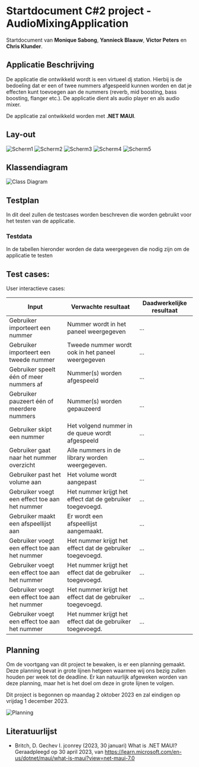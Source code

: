 # Startdocument C#2 project - AudioMixingApplication

Startdocument van **Monique Sabong**, **Yannieck Blaauw**, **Victor Peters** en **Chris Klunder**.

## Applicatie Beschrijving
De applicatie die ontwikkeld wordt is een virtueel dj station. Hierbij is de bedoeling dat er een of twee nummers afgespeeld kunnen worden en dat je effecten kunt toevoegen aan de nummers (reverb, mid boosting, bass boosting, flanger etc.). De applicatie dient als audio player en als audio mixer.

De applicatie zal ontwikkeld worden met **.NET MAUI**.

## Lay-out


![Scherm1](img/Scherm%201.png "Scherm 1")
![Scherm2](img/Scherm%202.png "Scherm 2")
![Scherm3](img/Scherm%203.png "Scherm 3")
![Scherm4](img/Scherm%204.png "Scherm 4")
![Scherm5](img/Scherm%205.png "Scherm 5")


## Klassendiagram

![Class Diagram](img/classdiagram.png "First Version of the class diagram")

## Testplan

In dit deel zullen de testcases worden beschreven die worden gebruikt voor het testen van de applicatie.

### Testdata

In de tabellen hieronder worden de data weergegeven die nodig zijn om de applicatie te testen

## Test cases:

User interactieve cases:

| Input                                         | Verwachte resultaat                                       | Daadwerkelijke resultaat  |
| --------------------------------------------- | --------------------------------------------------------- | -------------             |
| Gebruiker importeert een nummer               | Nummer wordt in het paneel weergegeven                    | ...                       |
| Gebruiker importeert een tweede nummer        | Tweede nummer wordt ook in het paneel weergegeven         | ...                       |
| Gebruiker speelt één of meer nummers af       | Nummer(s) worden afgespeeld                               | ...                       |
| Gebruiker pauzeert één of meerdere nummers    | Nummer(s) worden gepauzeerd                               | ...                       |
| Gebruiker skipt een nummer                    | Het volgend nummer in de queue wordt afgespeeld           | ...                       |
| Gebruiker gaat naar het nummer overzicht      | Alle nummers in de library worden weergegeven.            | ...                       |
| Gebruiker past het volume aan                 | Het volume wordt aangepast                                | ...                       |
| Gebruiker voegt een effect toe aan het nummer | Het nummer krijgt het effect dat de gebruiker toegevoegd. | ...                       |
| Gebruiker maakt een afspeellijst aan          | Er wordt een afspeellijst aangemaakt.                     | ...                       |
| Gebruiker voegt een effect toe aan het nummer | Het nummer krijgt het effect dat de gebruiker toegevoegd. | ...                       |
| Gebruiker voegt een effect toe aan het nummer | Het nummer krijgt het effect dat de gebruiker toegevoegd. | ...                       |
| Gebruiker voegt een effect toe aan het nummer | Het nummer krijgt het effect dat de gebruiker toegevoegd. | ...                       |
| Gebruiker voegt een effect toe aan het nummer | Het nummer krijgt het effect dat de gebruiker toegevoegd. | ...                       |

## Planning

Om de voortgang van dit project te bewaken, is er een planning gemaakt. Deze planning bevat in grote lijnen hetgeen waarmee wij ons bezig zullen houden per week tot de deadline. Er kan natuurlijk afgeweken worden van deze planning, maar het is het doel om deze in grote lijnen te volgen.

Dit project is begonnen op maandag 2 oktober 2023 en zal eindigen op vrijdag 1 december 2023.

![Planning](img/planning.png "Project planning")

## Literatuurlijst

-   Britch, D. Gechev I. jconrey (2023, 30 januari) What is .NET MAUI? Geraadpleegd op 30 april 2023, van <https://learn.microsoft.com/en-us/dotnet/maui/what-is-maui?view=net-maui-7.0>
